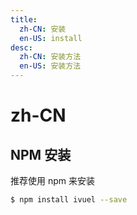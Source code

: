 ```yaml
---
title:
  zh-CN: 安装
  en-US: install
desc:
  zh-CN: 安装方法
  en-US: 安装方法
---
```



# zh-CN

## NPM 安装
推荐使用 npm 来安装
```bash
$ npm install ivuel --save
```
